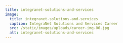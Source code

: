 ```yaml
---
title: integranet-solutions-and-services
image:
  title: integranet-solutions-and-services
  caption: IntegraNet Solutions and Services Career
  src: /static/images/uploads/career-img-06.jpg
  alt: integranet-solutions-and-services
---
```


